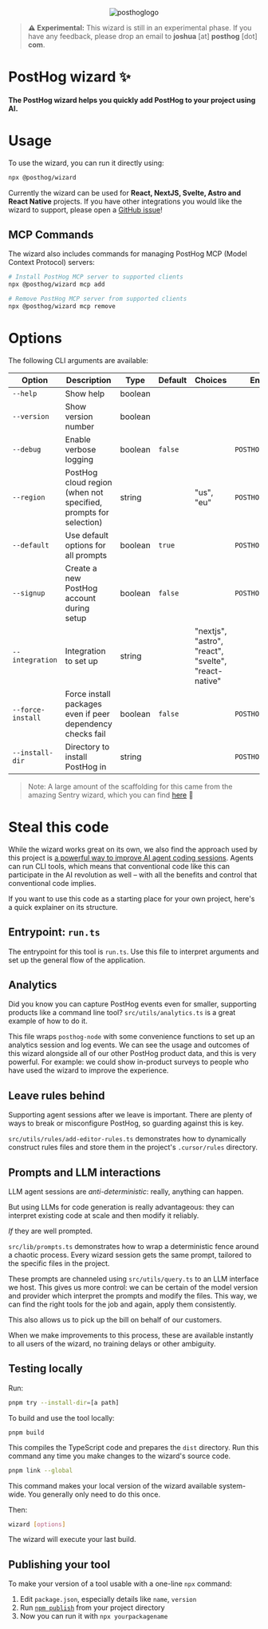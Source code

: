 <p align="center">
  <img alt="posthoglogo" src="https://user-images.githubusercontent.com/65415371/205059737-c8a4f836-4889-4654-902e-f302b187b6a0.png">
</p>

> **⚠️ Experimental:** This wizard is still in an experimental phase. If you
> have any feedback, please drop an email to **joshua** [at] **posthog** [dot]
> **com**.

<h1>PostHog wizard ✨</h1>
<h4>The PostHog wizard helps you quickly add PostHog to your project using AI.</h4>

# Usage

To use the wizard, you can run it directly using:

```bash
npx @posthog/wizard
```

Currently the wizard can be used for **React, NextJS, Svelte, Astro and React Native**
projects. If you have other integrations you would like the wizard to support,
please open a [GitHub issue](https://github.com/posthog/wizard/issues)!

## MCP Commands

The wizard also includes commands for managing PostHog MCP (Model Context Protocol) servers:

```bash
# Install PostHog MCP server to supported clients
npx @posthog/wizard mcp add

# Remove PostHog MCP server from supported clients
npx @posthog/wizard mcp remove
```

# Options

The following CLI arguments are available:

| Option            | Description                                                                | Type    | Default                         | Choices                                              | Environment Variable              |
| ----------------- | -------------------------------------------------------------------------- | ------- | ------------------------------- | ---------------------------------------------------- | --------------------------------- |
| `--help`          | Show help                                                                  | boolean |                                 |                                                      |                                   |
| `--version`       | Show version number                                                        | boolean |                                 |                                                      |                                   |
| `--debug`         | Enable verbose logging                                                     | boolean | `false`                         |                                                      | `POSTHOG_WIZARD_DEBUG`            |
| `--region`        | PostHog cloud region (when not specified, prompts for selection)          | string  |                                 | "us", "eu"                                           | `POSTHOG_WIZARD_REGION`           |
| `--default`       | Use default options for all prompts                                       | boolean | `true`                          |                                                      | `POSTHOG_WIZARD_DEFAULT`          |
| `--signup`        | Create a new PostHog account during setup                                  | boolean | `false`                         |                                                      | `POSTHOG_WIZARD_SIGNUP`           |
| `--integration`   | Integration to set up                                                      | string  |                                 | "nextjs", "astro", "react", "svelte", "react-native" |                                   |
| `--force-install` | Force install packages even if peer dependency checks fail                 | boolean | `false`                         |                                                      | `POSTHOG_WIZARD_FORCE_INSTALL`    |
| `--install-dir`   | Directory to install PostHog in                                            | string  |                                 |                                                      | `POSTHOG_WIZARD_INSTALL_DIR`      |

> Note: A large amount of the scaffolding for this came from the amazing Sentry
> wizard, which you can find [here](https://github.com/getsentry/sentry-wizard)
> 💖

# Steal this code

While the wizard works great on its own, we also find the approach used by this project is [a powerful way to improve AI agent coding sessions](https://posthog.com/blog/envoy-wizard-llm-agent). Agents can run CLI tools, which means that conventional code like this can participate in the AI revolution as well – with all the benefits and control that conventional code implies.

If you want to use this code as a starting place for your own project, here's a quick explainer on its structure.

## Entrypoint: `run.ts`

The entrypoint for this tool is `run.ts`. Use this file to interpret arguments and set up the general flow of the application.

## Analytics

Did you know you can capture PostHog events even for smaller, supporting products like a command line tool? `src/utils/analytics.ts` is a great example of how to do it.

This file wraps `posthog-node` with some convenience functions to set up an analytics session and log events. We can see the usage and outcomes of this wizard alongside all of our other PostHog product data, and this is very powerful. For example: we could show in-product surveys to people who have used the wizard to improve the experience.

## Leave rules behind

Supporting agent sessions after we leave is important. There are plenty of ways to break or misconfigure PostHog, so guarding against this is key.

`src/utils/rules/add-editor-rules.ts` demonstrates how to dynamically construct rules files and store them in the project's `.cursor/rules` directory.

## Prompts and LLM interactions

LLM agent sessions are *anti-deterministic*: really, anything can happen.

But using LLMs for code generation is really advantageous: they can interpret existing code at scale and then modify it reliably.

*If* they are well prompted.

`src/lib/prompts.ts` demonstrates how to wrap a deterministic fence around a chaotic process. Every wizard session gets the same prompt, tailored to the specific files in the project.

These prompts are channeled using `src/utils/query.ts` to an LLM interface we host. This gives us more control: we can be certain of the model version and provider which interpret the prompts and modify the files. This way, we can find the right tools for the job and again, apply them consistently.

This also allows us to pick up the bill on behalf of our customers.

When we make improvements to this process, these are available instantly to all users of the wizard, no training delays or other ambiguity.

## Testing locally

Run:

```bash
pnpm try --install-dir=[a path]
```


To build and use the tool locally:

```
pnpm build
```
This compiles the TypeScript code and prepares the `dist` directory. Run this command any time you make changes to the wizard's source code.

```bash
pnpm link --global
```
This command makes your local version of the wizard available system-wide. You generally only need to do this once.

Then: 

```bash
wizard [options]
```
The wizard will execute your last build.

## Publishing your tool

To make your version of a tool usable with a one-line `npx` command:

1. Edit `package.json`, especially details like `name`, `version`
2. Run [`npm publish`](https://docs.npmjs.com/cli/v7/commands/npm-publish) from your project directory
3. Now you can run it with `npx yourpackagename`





